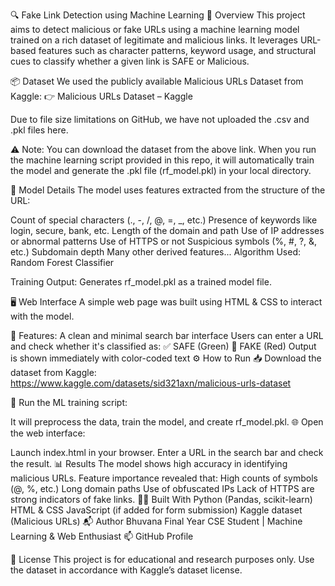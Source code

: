 🔍 Fake Link Detection using Machine Learning
📄 Overview
This project aims to detect malicious or fake URLs using a machine learning model trained 
on a rich dataset of legitimate and malicious links. It leverages URL-based features such as 
character patterns, keyword usage, and structural cues to classify whether a given link is SAFE or Malicious.

📦 Dataset
We used the publicly available Malicious URLs Dataset from Kaggle: 👉 Malicious URLs Dataset – Kaggle

Due to file size limitations on GitHub, we have not uploaded the .csv and .pkl files here.

⚠️ Note:
You can download the dataset from the above link.
When you run the machine learning script provided in this repo, it will automatically train the model and generate the .pkl file (rf_model.pkl) in your local directory.

🧠 Model Details
The model uses features extracted from the structure of the URL:

Count of special characters (., -, /, @, =, _, etc.)
Presence of keywords like login, secure, bank, etc.
Length of the domain and path
Use of IP addresses or abnormal patterns
Use of HTTPS or not
Suspicious symbols (%, #, ?, &, etc.)
Subdomain depth
Many other derived features...
Algorithm Used: Random Forest Classifier

Training Output: Generates rf_model.pkl as a trained model file.

🖥️ Web Interface
A simple web page was built using HTML & CSS to interact with the model.

🧩 Features:
A clean and minimal search bar interface
Users can enter a URL and check whether it's classified as:
✅ SAFE (Green)
🚫 FAKE (Red)
Output is shown immediately with color-coded text
⚙️ How to Run
📥 Download the dataset from Kaggle: https://www.kaggle.com/datasets/sid321axn/malicious-urls-dataset

🧪 Run the ML training script:

It will preprocess the data, train the model, and create rf_model.pkl.
🌐 Open the web interface:

Launch index.html in your browser.
Enter a URL in the search bar and check the result.
📊 Results
The model shows high accuracy in identifying malicious URLs.
Feature importance revealed that:
High counts of symbols (@, %, etc.)
Long domain paths
Use of obfuscated IPs
Lack of HTTPS
are strong indicators of fake links.
👨‍💻 Built With
Python (Pandas, scikit-learn)
HTML & CSS
JavaScript (if added for form submission)
Kaggle dataset (Malicious URLs)
📬 Author
Bhuvana
Final Year CSE Student | Machine Learning & Web Enthusiast
📫 GitHub Profile

📜 License
This project is for educational and research purposes only. Use the dataset in accordance with Kaggle’s dataset license.
